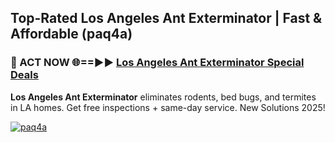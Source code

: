 ## Top-Rated Los Angeles Ant Exterminator | Fast & Affordable (paq4a)

<h3>🐜 ACT NOW 🌐==►► <a href="https://tinyurl.com/2dysvsjj" rel="nofollow">Los Angeles Ant Exterminator Special Deals</a></h3>

**Los Angeles Ant Exterminator** eliminates rodents, bed bugs, and termites in LA homes. Get free inspections + same-day service. New Solutions 2025!

[![paq4a](https://i.imgur.com/JCYaghj.jpeg)](https://tinyurl.com/2dysvsjj)